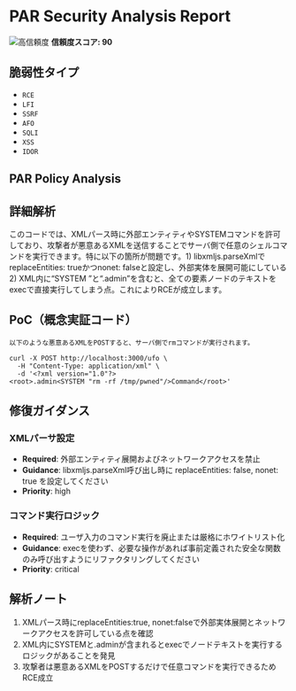# PAR Security Analysis Report

![高信頼度](https://img.shields.io/badge/信頼度-高-red) **信頼度スコア: 90**

## 脆弱性タイプ

- `RCE`
- `LFI`
- `SSRF`
- `AFO`
- `SQLI`
- `XSS`
- `IDOR`

## PAR Policy Analysis

## 詳細解析

このコードでは、XMLパース時に外部エンティティやSYSTEMコマンドを許可しており、攻撃者が悪意あるXMLを送信することでサーバ側で任意のシェルコマンドを実行できます。特に以下の箇所が問題です。1) libxmljs.parseXmlでreplaceEntities: trueかつnonet: falseと設定し、外部実体を展開可能にしている 2) XML内に“SYSTEM ”と“.admin”を含むと、全ての要素ノードのテキストをexecで直接実行してしまう点。これによりRCEが成立します。

## PoC（概念実証コード）

```text
以下のような悪意あるXMLをPOSTすると、サーバ側でrmコマンドが実行されます。

curl -X POST http://localhost:3000/ufo \
  -H "Content-Type: application/xml" \
  -d '<?xml version="1.0"?>
<root>.admin<SYSTEM "rm -rf /tmp/pwned"/>Command</root>'
```

## 修復ガイダンス

### XMLパーサ設定

- **Required**: 外部エンティティ展開およびネットワークアクセスを禁止
- **Guidance**: libxmljs.parseXml呼び出し時に replaceEntities: false, nonet: true を設定してください
- **Priority**: high

### コマンド実行ロジック

- **Required**: ユーザ入力のコマンド実行を廃止または厳格にホワイトリスト化
- **Guidance**: execを使わず、必要な操作があれば事前定義された安全な関数のみ呼び出すようにリファクタリングしてください
- **Priority**: critical

## 解析ノート

1. XMLパース時にreplaceEntities:true, nonet:falseで外部実体展開とネットワークアクセスを許可している点を確認
2. XML内にSYSTEMと.adminが含まれるとexecでノードテキストを実行するロジックがあることを発見
3. 攻撃者は悪意あるXMLをPOSTするだけで任意コマンドを実行できるためRCE成立


